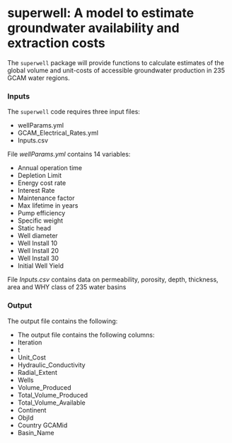# superwell: A model to estimate groundwater availability and extraction costs

The `superwell` package will provide functions to calculate estimates of the global volume and unit-costs of accessible groundwater production in 235 GCAM water regions. 

### Inputs
The `superwell` code requires three input files: 
- wellParams.yml
- GCAM_Electrical_Rates.yml
- Inputs.csv

File *wellParams.yml* contains 14 variables: 
- Annual operation time 
- Depletion Limit 
- Energy cost rate
- Interest Rate
- Maintenance factor
- Max lifetime in years
- Pump efficiency
- Specific weight
- Static head
- Well diameter
- Well Install 10
- Well Install 20
- Well Install 30
- Initial Well Yield

File *Inputs.csv* contains data on permeability, porosity, depth, thickness, area and WHY class of 235 water basins 

### Output 
The output file contains the following: 
- The output file contains the following columns: 
- Iteration	
- t	
- Unit_Cost	
- Hydraulic_Conductivity	
- Radial_Extent	
- Wells	
- Volume_Produced	
- Total_Volume_Produced	
- Total_Volume_Available	
- Continent	
- ObjId	
- Country	GCAMid	
- Basin_Name
